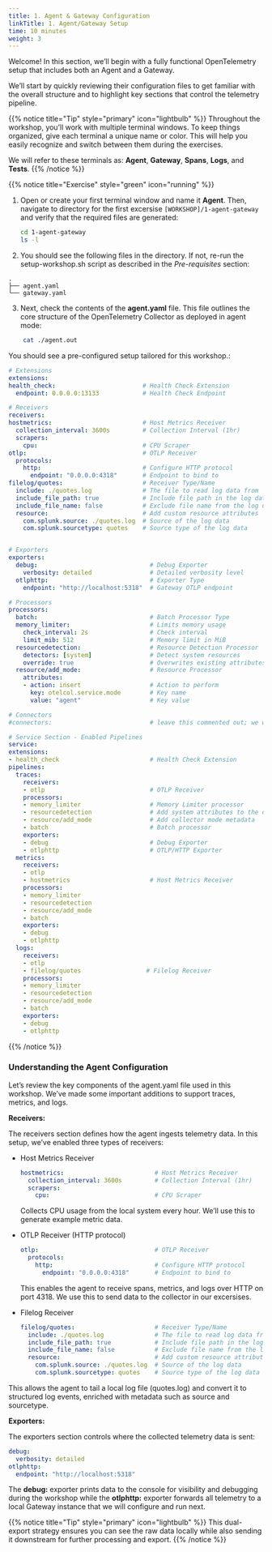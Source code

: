 ```yaml
---
title: 1. Agent & Gateway Configuration
linkTitle: 1. Agent/Gateway Setup
time: 10 minutes
weight: 3
---
```

Welcome! In this section, we’ll begin with a fully functional OpenTelemetry setup that includes both an Agent and a Gateway.

We’ll start by quickly reviewing their configuration files to get familiar with the overall structure and to highlight key sections that control the telemetry pipeline.

{{% notice title="Tip" style="primary" icon="lightbulb" %}}
Throughout the workshop, you’ll work with multiple terminal windows. To keep things organized, give each terminal a unique name or color. This will help you easily recognize and switch between them during the exercises.

We will refer to these terminals as: **Agent**, **Gateway**, **Spans**, **Logs**, and **Tests**.
{{% /notice %}}

{{% notice title="Exercise" style="green" icon="running" %}}

1. Open or create your first terminal window and name it  **Agent**. 
Then, navigate to  directory for the first excersise `[WORKSHOP]/1-agent-gateway` and verify that the required files are generated:

    ```bash
    cd 1-agent-gateway
    ls -l
    ```
  
2. You should see the following files in the directory.
If not, re-run the setup-workshop.sh script as described in the *Pre-requisites* section:

```text { title="Directory Structure" }
.
├── agent.yaml
└── gateway.yaml
```

3. 	Next, check the contents of the **agent.yaml** file.
This file outlines the core structure of the OpenTelemetry Collector as deployed in agent mode:

  ```bash
      cat ./agent.out
  ```

You should see a pre-configured setup tailored for this workshop.:

```yaml
# Extensions
extensions:
health_check:                        # Health Check Extension
  endpoint: 0.0.0.0:13133            # Health Check Endpoint

# Receivers
receivers:
hostmetrics:                         # Host Metrics Receiver
  collection_interval: 3600s         # Collection Interval (1hr)
  scrapers:
    cpu:                             # CPU Scraper
otlp:                                # OTLP Receiver
  protocols:
    http:                            # Configure HTTP protocol
      endpoint: "0.0.0.0:4318"       # Endpoint to bind to
filelog/quotes:                      # Receiver Type/Name
  include: ./quotes.log              # The file to read log data from
  include_file_path: true            # Include file path in the log data
  include_file_name: false           # Exclude file name from the log data
  resource:                          # Add custom resource attributes
    com.splunk.source: ./quotes.log  # Source of the log data
    com.splunk.sourcetype: quotes    # Source type of the log data


# Exporters
exporters:
  debug:                               # Debug Exporter
    verbosity: detailed                # Detailed verbosity level
  otlphttp:                            # Exporter Type
    endpoint: "http://localhost:5318"  # Gateway OTLP endpoint

# Processors
processors:
  batch:                               # Batch Processor Type
  memory_limiter:                      # Limits memory usage
    check_interval: 2s                 # Check interval
    limit_mib: 512                     # Memory limit in MiB
  resourcedetection:                   # Resource Detection Processor
    detectors: [system]                # Detect system resources
    override: true                     # Overwrites existing attributes
  resource/add_mode:                   # Resource Processor
    attributes:
    - action: insert                   # Action to perform
      key: otelcol.service.mode        # Key name
      value: "agent"                   # Key value

# Connectors
#connectors:                           # leave this commented out; we will uncomment in an upcoming exercise

# Service Section - Enabled Pipelines
service:
extensions:
- health_check                         # Health Check Extension
pipelines:
  traces:
    receivers:
    - otlp                             # OTLP Receiver
    processors:
    - memory_limiter                   # Memory Limiter processor
    - resourcedetection                # Add system attributes to the data
    - resource/add_mode                # Add collector mode metadata
    - batch                            # Batch processor
    exporters:
    - debug                            # Debug Exporter                         
    - otlphttp                         # OTLP/HTTP Exporter
  metrics:
    receivers:
    - otlp
    - hostmetrics                      # Host Metrics Receiver
    processors:
    - memory_limiter
    - resourcedetection
    - resource/add_mode
    - batch
    exporters:
    - debug
    - otlphttp
  logs:
    receivers:
    - otlp
    - filelog/quotes                  # Filelog Receiver
    processors:
    - memory_limiter
    - resourcedetection
    - resource/add_mode
    - batch
    exporters:
    - debug
    - otlphttp
```

{{% /notice %}}

### Understanding the Agent Configuration

Let’s review the key components of the agent.yaml file used in this workshop. We’ve made some important additions to support traces, metrics, and logs.

**Receivers:**

The receivers section defines how the agent ingests telemetry data. In this setup, we’ve enabled three types of receivers:

* Host Metrics Receiver
  ```yaml
  hostmetrics:                         # Host Metrics Receiver
    collection_interval: 3600s         # Collection Interval (1hr)
    scrapers:
      cpu:                             # CPU Scraper
  ```    
  Collects CPU usage from the local system every hour. We’ll use this to generate example metric data. 

* OTLP Receiver (HTTP protocol)
  ```yaml
  otlp:                                # OTLP Receiver
    protocols:
      http:                            # Configure HTTP protocol
        endpoint: "0.0.0.0:4318"       # Endpoint to bind to
  ```
  This enables the agent to receive spans, metrics, and logs over HTTP on port 4318.  We use this to send data to the collector in our excersises.

* Filelog Receiver
  ```yaml      
  filelog/quotes:                      # Receiver Type/Name
    include: ./quotes.log              # The file to read log data from
    include_file_path: true            # Include file path in the log data
    include_file_name: false           # Exclude file name from the log data
    resource:                          # Add custom resource attributes
      com.splunk.source: ./quotes.log  # Source of the log data
      com.splunk.sourcetype: quotes    # Source type of the log data
  ```
This allows the agent to tail a local log file (quotes.log) and convert it to structured log events, enriched with metadata such as source and sourcetype.

**Exporters:**

The exporters section controls where the collected telemetry data is sent:

  ```yaml 
  debug:
    verbosity: detailed
  otlphttp:
    endpoint: "http://localhost:5318"
  ```
  The **debug:** exporter prints data to the console for visibility and debugging during the workshop while the **otlphttp:** exporter forwards all telemetry to a local Gateway instance that we will configure and run next.

{{% notice title="Tip" style="primary" icon="lightbulb" %}}
This dual-export strategy ensures you can see the raw data locally while also sending it downstream for further processing and export.
{{% /notice %}}